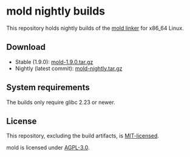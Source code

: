 # mold nightly builds

This repository holds nightly builds of the
[mold linker](https://github.com/rui314/mold) for x86_64 Linux.

## Download

- Stable (1.9.0):
[mold-1.9.0.tar.gz](https://github.com/ZhongRuoyu/mold-nightly/raw/build/mold-1.9.0.tar.gz)
- Nightly (latest commit):
[mold-nightly.tar.gz](https://github.com/ZhongRuoyu/mold-nightly/raw/build/mold-nightly.tar.gz)

## System requirements

The builds only require glibc 2.23 or newer.

## License

This repository, excluding the build artifacts, is [MIT-licensed](LICENSE).

mold is licensed under
[AGPL-3.0](https://github.com/rui314/mold/blob/main/LICENSE).
